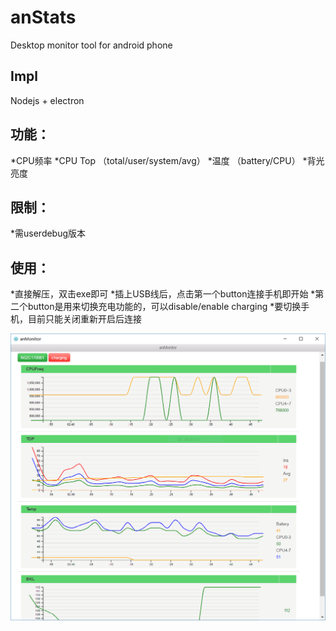 # anStats
Desktop monitor tool for android phone

## Impl
Nodejs + electron

## 功能：
*CPU频率
*CPU Top （total/user/system/avg）
*温度 （battery/CPU）
*背光亮度

## 限制：
*需userdebug版本

## 使用：
*直接解压，双击exe即可
*插上USB线后，点击第一个button连接手机即开始
*第二个button是用来切换充电功能的，可以disable/enable charging
*要切换手机，目前只能关闭重新开启后连接

![](/anStats.png)
